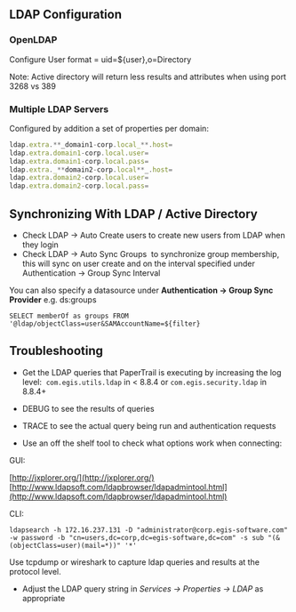 ## LDAP Configuration  

### OpenLDAP 

Configure User format = uid=${user},o=Directory

Note: Active directory will return less results and attributes when using port 3268 vs 389

### Multiple LDAP Servers

Configured by addition a set of properties per domain:

```javascript
ldap.extra.**_domain1-corp.local_**.host=  
ldap.extra.domain1-corp.local.user=  
ldap.extra.domain1-corp.local.pass=  
ldap.extra._**domain2-corp.local**_.host=  
ldap.extra.domain2-corp.local.user=  
ldap.extra.domain2-corp.local.pass=  
```

## Synchronizing With LDAP / Active Directory

*  Check LDAP -> Auto Create users  to create new users from LDAP when they login  
*  Check LDAP -> Auto Sync Groups  to synchronize group membership, this will sync on user create and on the interval specified under Authentication -> Group Sync Interval

You can also specify a datasource under **Authentication -> Group Sync Provider** e.g. ds:groups 

```SELECT memberOf as groups FROM '@ldap/objectClass=user&SAMAccountName=${filter}```

## Troubleshooting

*   Get the LDAP queries that PaperTrail is executing by increasing the log level:  `com.egis.utils.ldap` in < 8.8.4 or `com.egis.security.ldap` in 8.8.4+

*  DEBUG to see the results of queries  
*  TRACE to see the actual query being run and authentication requests  
*  Use an off the shelf tool to check what options work when connecting:

GUI:  

[http://jxplorer.org/](http://jxplorer.org/)  
[http://www.ldapsoft.com/ldapbrowser/ldapadmintool.html](http://www.ldapsoft.com/ldapbrowser/ldapadmintool.html)  

CLI:  

```
ldapsearch -h 172.16.237.131 -D "administrator@corp.egis-software.com" -w password -b "cn=users,dc=corp,dc=egis-software,dc=com" -s sub "(&(objectClass=user)(mail=*))" '*'
```  

Use tcpdump or wireshark to capture ldap queries and results at the protocol level.  

*   Adjust the LDAP query string in _Services -> Properties -> LDAP_ as appropriate